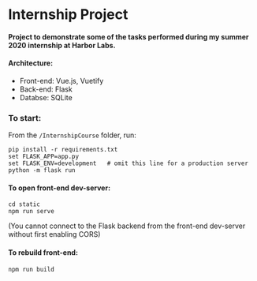 # Internship Project
#### Project to demonstrate some of the tasks performed during my summer 2020 internship at Harbor Labs.
#### Architecture:
* Front-end: Vue.js, Vuetify
* Back-end: Flask
* Databse: SQLite

### To start:
From the `/InternshipCourse` folder, run:
```
pip install -r requirements.txt
set FLASK_APP=app.py
set FLASK_ENV=development   # omit this line for a production server
python -m flask run
```



#### To open front-end dev-server:
```
cd static
npm run serve
```
(You cannot connect to the Flask backend from the front-end dev-server without first enabling CORS)

#### To rebuild front-end:
```
npm run build
```
